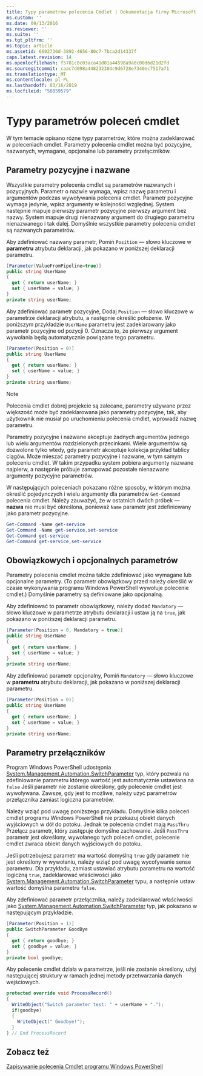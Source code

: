 ```yaml
---
title: Typy parametrów polecenia Cmdlet | Dokumentacja firmy Microsoft
ms.custom: ''
ms.date: 09/13/2016
ms.reviewer: ''
ms.suite: ''
ms.tgt_pltfrm: ''
ms.topic: article
ms.assetid: 6602730d-3892-4656-80c7-7bca2d14337f
caps.latest.revision: 14
ms.openlocfilehash: f5781c0c03aca41d01a44598a9a8c00d6d21d2fd
ms.sourcegitcommit: caac7d098a448232304c9d6728e7340ec7517a71
ms.translationtype: MT
ms.contentlocale: pl-PL
ms.lasthandoff: 03/16/2019
ms.locfileid: "58059579"
---
```

# <a name="types-of-cmdlet-parameters"></a>Typy parametrów poleceń cmdlet

W tym temacie opisano różne typy parametrów, które można zadeklarować w poleceniach cmdlet. Parametry polecenia cmdlet można być pozycyjne, nazwanych, wymagane, opcjonalne lub parametry przełączników.

## <a name="positional-and-named-parameters"></a>Parametry pozycyjne i nazwane

Wszystkie parametry polecenia cmdlet są parametrów nazwanych i pozycyjnych. Parametr o nazwie wymaga, wpisz nazwę parametru i argumentów podczas wywoływania polecenia cmdlet. Parametr pozycyjne wymaga jedynie, wpisz argumenty w kolejności względnej. System następnie mapuje pierwszy parametr pozycyjne pierwszy argument bez nazwy. System mapuje drugi nienazwany argument do drugiego parametru nienazwanego i tak dalej. Domyślnie wszystkie parametry polecenia cmdlet są nazwanych parametrów.

Aby zdefiniować nazwany parametr, Pomiń `Position` — słowo kluczowe w **parametru** atrybutu deklaracji, jak pokazano w poniższej deklaracji parametru.

```csharp
[Parameter(ValueFromPipeline=true)]
public string UserName
{
  get { return userName; }
  set { userName = value; }
}
private string userName;
```

Aby zdefiniować parametr pozycyjne, Dodaj `Position` — słowo kluczowe w parametrze deklaracji atrybutu, a następnie określić położenie. W poniższym przykładzie `UserName` parametru jest zadeklarowany jako parametr pozycyjne od pozycji 0. Oznacza to, że pierwszy argument wywołania będą automatycznie powiązane tego parametru.

```csharp
[Parameter(Position = 0)]
public string UserName
{
  get { return userName; }
  set { userName = value; }
}
private string userName;
```

> [!NOTE]
> Polecenia cmdlet dobrej projekcie są zalecane, parametry używane przez większość może być zadeklarowana jako parametry pozycyjne, tak, aby użytkownik nie musiał po uruchomieniu polecenia cmdlet, wprowadź nazwę parametru.

Parametry pozycyjne i nazwane akceptuje żadnych argumentów jednego lub wielu argumentów rozdzielonych przecinkami. Wiele argumentów są dozwolone tylko wtedy, gdy parametr akceptuje kolekcja przykład tablicy ciągów. Może mieszać parametry pozycyjne i nazwane, w tym samym poleceniu cmdlet. W takim przypadku system pobiera argumenty nazwane najpierw, a następnie próbuje zamapować pozostałe nienazwane argumenty pozycyjne parametrów.

W następujących poleceniach pokazano różne sposoby, w którym można określić pojedynczych i wielu argumenty dla parametrów `Get-Command` polecenia cmdlet. Należy zauważyć, że w ostatnich dwóch próbek **— nazwa** nie musi być określona, ponieważ `Name` parametr jest zdefiniowany jako parametr pozycyjne.

```powershell
Get-Command -Name get-service
Get-Command -Name get-service,set-service
Get-Command get-service
Get-Command get-service,set-service
```

## <a name="mandatory-and-optional-parameters"></a>Obowiązkowych i opcjonalnych parametrów

Parametry polecenia cmdlet można także zdefiniować jako wymagane lub opcjonalne parametry. (To parametr obowiązkowy przed należy określić w czasie wykonywania programu Windows PowerShell wywołuje polecenie cmdlet.)  Domyślnie parametry są definiowane jako opcjonalną.

Aby zdefiniować to parametr obowiązkowy, należy dodać `Mandatory` — słowo kluczowe w parametrze atrybutu deklaracji i ustaw ją na `true`, jak pokazano w poniższej deklaracji parametru.

```csharp
[Parameter(Position = 0, Mandatory = true)]
public string UserName
{
  get { return userName; }
  set { userName = value; }
}
private string userName;
```

Aby zdefiniować parametr opcjonalny, Pomiń `Mandatory` — słowo kluczowe w **parametru** atrybutu deklaracji, jak pokazano w poniższej deklaracji parametru.

```csharp
[Parameter(Position = 0)]
public string UserName
{
  get { return userName; }
  set { userName = value; }
}
private string userName;
```

## <a name="switch-parameters"></a>Parametry przełączników

Program Windows PowerShell udostępnia [System.Management.Automation.SwitchParameter](/dotnet/api/System.Management.Automation.SwitchParameter) typ, który pozwala na zdefiniowanie parametru którego wartość jest automatycznie ustawiana na `false` Jeśli parametr nie zostanie określony, gdy polecenie cmdlet jest wywoływana. Zawsze, gdy jest to możliwe, należy użyć parametrów przełącznika zamiast logiczna parametrów.

Należy wziąć pod uwagę poniższego przykładu. Domyślnie kilka poleceń cmdlet programu Windows PowerShell nie przekazuj obiekt danych wyjściowych w dół do potoku. Jednak te polecenia cmdlet mają `PassThru` Przełącz parametr, który zastępuje domyślne zachowanie. Jeśli `PassThru` parametr jest określony, wywołanego tych poleceń cmdlet, polecenie cmdlet zwraca obiekt danych wyjściowych do potoku.

Jeśli potrzebujesz parametr ma wartość domyślną `true` gdy parametr nie jest określony w wywołaniu, należy wziąć pod uwagę wycofywanie sense parametru. Dla przykładu, zamiast ustawiać atrybutu parametru na wartość logiczną `true`, zadeklarować właściwości jako [System.Management.Automation.SwitchParameter](/dotnet/api/System.Management.Automation.SwitchParameter) typu, a następnie ustaw wartość domyślna parametru `false`.

Aby zdefiniować parametr przełącznika, należy zadeklarować właściwości jako [System.Management.Automation.SwitchParameter](/dotnet/api/System.Management.Automation.SwitchParameter) typ, jak pokazano w następującym przykładzie.

```csharp
[Parameter(Position = 1)]
public SwitchParameter GoodBye
{
  get { return goodbye; }
  set { goodbye = value; }
}
private bool goodbye;
```

Aby polecenie cmdlet działa w parametrze, jeśli nie zostanie określony, użyj następującej struktury w ramach jednej metody przetwarzania danych wejściowych.

```csharp
protected override void ProcessRecord()
{
  WriteObject("Switch parameter test: " + userName + ".");
  if(goodbye)
  {
    WriteObject(" Goodbye!");
  }
} // End ProcessRecord
```

## <a name="see-also"></a>Zobacz też

[Zapisywanie polecenia Cmdlet programu Windows PowerShell](./writing-a-windows-powershell-cmdlet.md)
